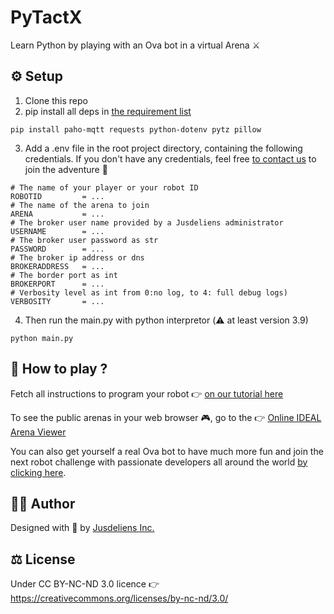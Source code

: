 # PyTactX
Learn Python by playing with an Ova bot in a virtual Arena ⚔️ 

## ⚙️ Setup

1. Clone this repo
2. pip install all deps in [the requirement list](requirements.txt)
```
pip install paho-mqtt requests python-dotenv pytz pillow
```
3. Add a .env file in the root project directory, containing the following credentials. If you don't have any credentials, feel free [to contact us](https://jusdeliens.com/contact) to join the adventure 🚀
```.env
# The name of your player or your robot ID
ROBOTID         = ...
# The name of the arena to join
ARENA           = ...
# The broker user name provided by a Jusdeliens administrator
USERNAME        = ...
# The broker user password as str
PASSWORD        = ...
# The broker ip address or dns
BROKERADDRESS   = ...
# The border port as int 
BROKERPORT      = ...
# Verbosity level as int from 0:no log, to 4: full debug logs)
VERBOSITY       = ... 
```

4. Then run the main.py with python interpretor (⚠️ at least version 3.9)
```
python main.py
```

## 🤔 How to play ?

Fetch all instructions to program your robot 👉 [on our tutorial here](https://tutos.jusdeliens.com/index.php/2020/01/14/pytactx-prise-en-main/)

To see the public arenas in your web browser 🎮, go to the 👉 [Online IDEAL Arena Viewer](https://play.jusdeliens.com/)

You can also get yourself a real Ova bot to have much more fun and join the next robot challenge with passionate developers all around the world [by clicking here](https://jusdeliens.com/ova).

## 🧑‍💻 Author
Designed with 💖 by [Jusdeliens Inc.](https://jusdeliens.com)

## ⚖️ License
Under CC BY-NC-ND 3.0 licence 
👉 https://creativecommons.org/licenses/by-nc-nd/3.0/ 

